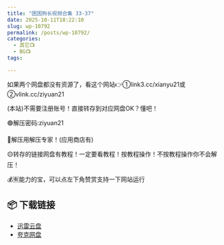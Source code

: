 ```yaml
---
title: "困困狗长视频合集 33-37"
date: 2025-10-11T18:22:10
slug: wp-10792
permalink: /posts/wp-10792/
categories:
  - 其它📺
  - BG📺
tags:

---
```


如果两个网盘都没有资源了，看这个网站👉①link3.cc/xianyu21或②vlink.cc/ziyuan21

(本站)不需要注册账号！直接转存到对应网盘OK？懂吧！

🟢解压密码:ziyuan21

🔵解压用解压专家！(应用商店有)

🟡转存的链接网盘有教程！一定要看教程！按教程操作！不按教程操作你不会解压！

💰🈶能力的宝，可以点左下角赞赏支持一下网站运行

## 📦 下载链接
- [迅雷云盘](https://blziyuan21.com/pay-download/10792?key=dc6ddd954a&down_id=0)
- [夸克网盘](https://blziyuan21.com/pay-download/10792?key=dc6ddd954a&down_id=1)

